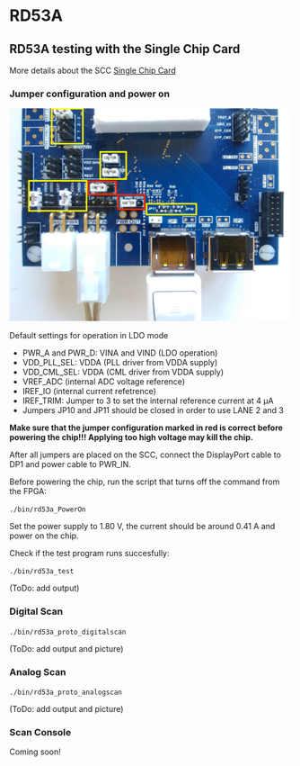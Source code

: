 # RD53A

## RD53A testing with the Single Chip Card
More details about the SCC [Single Chip Card](https://twiki.cern.ch/twiki/bin/viewauth/RD53/RD53ATesting#RD53A_Single_Chip_Card_SCC)

### Jumper configuration and power on

![Jumper configuration on the SCC ](images/IMG_20180305_162546.jpg)

Default settings for operation in LDO mode

- PWR_A and PWR_D: VINA and VIND (LDO operation)
- VDD_PLL_SEL: VDDA (PLL driver from VDDA supply)
- VDD_CML_SEL: VDDA (CML driver from VDDA supply)
- VREF_ADC (internal ADC voltage reference)
- IREF_IO (internal current refetrence)
- IREF_TRIM: Jumper to 3 to set the internal reference current at 4 μA
- Jumpers JP10 and JP11 should be closed in order to use LANE 2 and 3

**Make sure that the jumper configuration marked in red is correct before powering the chip!!! Applying too high voltage may kill the chip.**

After all jumpers are placed on the SCC, connect the DisplayPort cable to DP1 and power cable to PWR_IN.

Before powering the chip, run the script that turns off the command from the FPGA:

```./bin/rd53a_PowerOn```

Set the power supply to 1.80 V, the current should be around 0.41 A and power on the chip.

Check if the test program runs succesfully:

```./bin/rd53a_test```

(ToDo: add output)


### Digital Scan

```./bin/rd53a_proto_digitalscan```

(ToDo: add output and picture)


### Analog Scan

```./bin/rd53a_proto_analogscan```

(ToDo: add output and picture)


### Scan Console
Coming soon!

